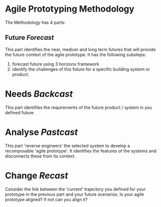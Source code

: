 # Agile Prototyping Methodology

The Methodology has 4 parts:

## Future *Forecast*
This part identifies the near, medium and long term futures that will provide the future context of the agile prototype. It has the following substeps:
1. forecast future using 3 horizons framework
2. identify the challenges of this future for a specific building system or product.

# Needs *Backcast*
This part identifies the requirements of the future product / system in you defined future.

# Analyse *Pastcast*
This part 'reverse engineers' the selected system to develop a recomposable 'agile prototype'. It identifies the features of the systems and disconnects these from its context.

# Change *Recast*
Consider the link between the 'current' trajectory you defined for your prototype in the previous part and your future scenarios. Is your agile prototype aligned? if not can you align it?
